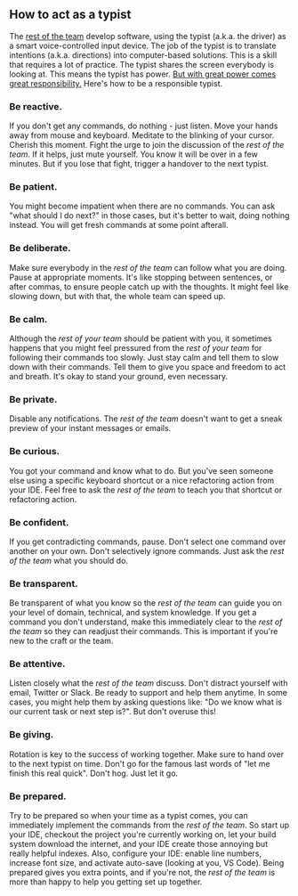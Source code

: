## How to act as a typist

The [rest of the team](restofthemteam) develop software, using the typist (a.k.a. the driver) as a smart voice-controlled input device.
The job of the typist is to translate intentions (a.k.a. directions) into computer-based solutions.
This is a skill that requires a lot of practice.
The typist shares the screen everybody is looking at.
This means the typist has power. 
[But with great power comes great responsibility.](https://en.wikipedia.org/wiki/With_great_power_comes_great_responsibility)
Here's how to be a responsible typist.

### Be reactive.
If you don't get any commands, do nothing - just listen. 
Move your hands away from mouse and keyboard. 
Meditate to the blinking of your cursor. 
Cherish this moment. 
Fight the urge to join the discussion of the *rest of the team*.
If it helps, just mute yourself.
You know it will be over in a few minutes.
But if you lose that fight, trigger a handover to the next typist.

### Be patient.
You might become impatient when there are no commands.
You can ask "what should I do next?" in those cases, but it's better to wait, doing nothing instead.
You will get fresh commands at some point afterall.

### Be deliberate.
Make sure everybody in the *rest of the team* can follow what you are doing.
Pause at appropriate moments.
It's like stopping between sentences, or after commas, to ensure people catch up with the thoughts.
It might feel like slowing down, but with that, the whole team can speed up.

### Be calm.
Although the *rest of your team* should be patient with you, it sometimes happens that you might feel pressured from the *rest of your team* for following their commands too slowly.
Just stay calm and tell them to slow down with their commands.
Tell them to give you space and freedom to act and breath.
It's okay to stand your ground, even necessary.

### Be private.
Disable any notifications.
The *rest of the team* doesn't want to get a sneak preview of your instant messages or emails.

### Be curious.
You got your command and know what to do.
But you've seen someone else using a specific keyboard shortcut or a nice refactoring action from your IDE.
Feel free to ask the *rest of the team* to teach you that shortcut or refactoring action.

### Be confident.
If you get contradicting commands, pause.
Don't select one command over another on your own.
Don't selectively ignore commands.
Just ask the *rest of the team* what you should do.

### Be transparent.
Be transparent of what you know so the *rest of the team* can guide you on your level of domain, technical, and system knowledge.
If you get a command you don't understand, make this immediately clear to the *rest of the team* so they can readjust their commands.
This is important if you're new to the craft or the team.

### Be attentive.
Listen closely what the *rest of the team* discuss.
Don't distract yourself with email, Twitter or Slack.
Be ready to support and help them anytime.
In some cases, you might help them by asking questions like: "Do we know what is our current task or next step is?".
But don't overuse this!

### Be giving.
Rotation is key to the success of working together.
Make sure to hand over to the next typist on time.
Don't go for the famous last words of "let me finish this real quick".
Don't hog.
Just let it go.

### Be prepared.
Try to be prepared so when your time as a typist comes, you can immediately implement the commands from the *rest of the team*.
So start up your IDE, checkout the project you're currently working on, let your build system download the internet, and your IDE create those annoying but really helpful indexes.
Also, configure your IDE: enable line numbers, increase font size, and activate auto-save (looking at you, VS Code).
Being prepared gives you extra points, and if you're not, the *rest of the team* is more than happy to help you getting set up together.



